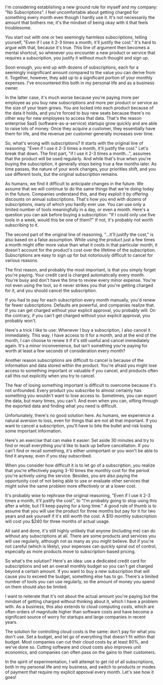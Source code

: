 I'm considering establishing a new ground rule for myself and my company: "No Subscriptions". I feel uncomfortable about getting charged for something every month even though I hardly use it. It's not necessarily the amount that bothers me; it's the mindset of being okay with it that feels troublesome.

You start out with one or two seemingly harmless subscriptions, telling yourself, "Even if I use it 2-3 times a month, it'll justify the cost." It's hard to argue with that, because it's true. This line of argument then becomes a mental shortcut, so whenever you encounter a new product or service that requires a subscription, you justify it without much thought and sign up.

Soon enough, you end up with dozens of subscriptions, each for a seemingly insignificant amount compared to the value you can derive from it. Together, however, they add up to a significant portion of your monthly expenses. I've encountered this both in my personal life and as a business owner.

In the latter case, it's much worse because you're paying more per employee as you buy new subscriptions and more per product or service as the size of your team grows. You are locked into each product because of the data it holds, and you're forced to buy new seats because there's no other way for new employees to access that data. That's the reason enterprise SaaS (software-as-a-service) startups grow quickly and are able to raise lots of money. Once they acquire a customer, they essentially have them for life, and the revenue per customer generally increases over time.

So, what's wrong with subscriptions? It starts with the original line of reasoning: "Even if I use it 2-3 times a month, it'll justify the cost." Let's break that down. The first part, "if I use it 2-3 times a month...", assumes that the product will be used regularly. And while that's true when you're buying the subscription, it generally stops being true a few months later. As time passes, the nature of your work changes, your priorities shift, and you use different tools, but the original subscription remains.

As humans, we find it difficult to anticipate changes in the future. We assume that we will continue to do the same things that we're doing today in the future. Companies understand this, and they exploit it by offering discounts on annual subscriptions. That's how you end with dozens of subscriptions, many of which you hardly ever use. You can use only a limited number of tools meaningfully in a day, or even a month. Here's a question you can ask before buying a subscription: "If I could only use five tools in a week, would this be one of them?" If not, it's probably not worth subscribing to it.

The second part of the original line of reasoning, "...it'll justify the cost," is also based on a false assumption. While using the product just a few times a month might offer more value than what it costs in that particular month, it doesn't account for the product's cost over the lifetime of the subscription. Subscriptions are easy to sign up for but notoriously difficult to cancel for various reasons.

The first reason, and probably the most important, is that you simply forget you're paying. Your credit card is charged automatically every month. You're busy and don't have the time to review every minor expense. You're not even using the tool, so it never strikes you that you're getting charged for it, and you should cancel the subscription.

If you had to pay for each subscription every month manually, you'd renew far fewer subscriptions. Defaults are powerful, and companies realize that. If you can get charged without your explicit approval, you probably will. On the contrary, if you can't get charged without your explicit approval, you probably won't.

Here's a trick I like to use: Whenever I buy a subscription, I also cancel it immediately. This way, I have access to it for a month, and at the end of the month, I can choose to renew it if it's still useful and cancel immediately again. It's a minor inconvenience, but isn't something you're paying for worth at least a few seconds of consideration every month?

Another reason subscriptions are difficult to cancel is because of the information and data stored within the product. You're afraid you might lose access to something important or valuable if you cancel, and products often call this out explicitly when you try to cancel.

The fear of losing something important is difficult to overcome because it's not unfounded. Every product you subscribe to almost certainly has something you wouldn't want to lose access to. Sometimes, you can export the data, but many times, you can't. And even when you can, sifting through the exported data and finding what you need is difficult.

Unfortunately, there's no good solution here. As humans, we experience a natural aversion to loss, even for things that are not all that important. If you want to cancel a subscription, you'll have to bite the bullet and risk losing some important information.

Here's an exercise that can make it easier: Set aside 30 minutes and try to find or recall everything you'd like to back up before cancellation. If you can't find or recall something, it's either unimportant or you won't be able to find it anyway, even if you stay subscribed.

When you consider how difficult it is to let go of a subscription, you realize that you're effectively paying 3-10 times the monthly cost for the period you're actively using the service. Besides, you are also paying the opportunity cost of not being able to use or evaluate other services that might solve the same problem more effectively or at a lower cost.

It's probably wise to rephrase the original reasoning, "Even if I use it 2-3 times a month, it'll justify the cost", to "I'm probably going to stop using this after a while, but I'll keep paying for a long time." A good rule of thumb is to assume that you will use the product for three months but pay for it for two years and ask yourself if it's still worth the cost. A $10 monthly subscription will cost you $240 for three months of actual usage.

All said and done, it's still highly unlikely that anyone (including me) can do without any subscriptions at all. There are some products and services you will use regularly, although not as many as you might believe. But if you're not careful (which is likely), your expenses can quickly spiral out of control, especially as more products move to subscription-based pricing.

So what's the solution? Here's an idea: use a dedicated credit card for subscriptions and set an overall monthly budget so you can't get charged beyond a certain amount. If you want to buy a new subscription that will cause you to exceed the budget, something else has to go. There's a limited number of tools you can use regularly, so the amount of money you spend on them should also be limited.

I want to reiterate that it's not about the actual amount you're paying but the mindset of getting charged without thinking about it, which I have a problem with. As a business, this also extends to cloud computing costs, which are often orders of magnitude higher than software costs and have become a significant source of worry for startups and large companies in recent years.

The solution for controlling cloud costs is the same: don't pay for what you don't use. Set a budget, and let go of everything that doesn't fit within that budget. Most companies can cut their cloud costs by at least 80%, and we've done so. Cutting software and cloud costs also improves unit economics, and companies can often pass on the gains to their customers.

In the spirit of experimentation, I will attempt to get rid of all subscriptions, both in my personal life and my business, and switch to products or modes of payment that require my explicit approval every month. Let's see how it goes!
